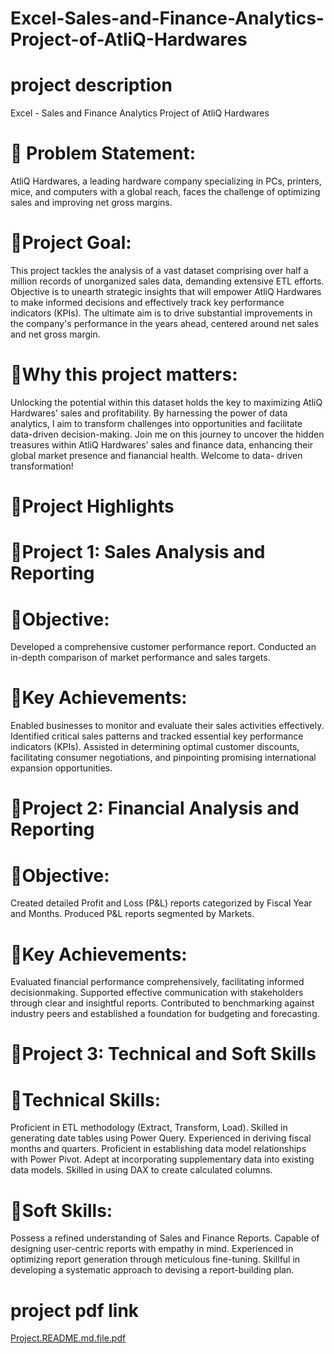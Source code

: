 # Excel-Sales-and-Finance-Analytics-Project-of-AtliQ-Hardwares
# project description
Excel - Sales and Finance Analytics Project of AtliQ Hardwares
# 💾 Problem Statement:
AtliQ Hardwares, a leading hardware company specializing in PCs, printers, mice, and
computers with a global reach, faces the challenge of optimizing sales and improving
net gross margins.
# 💾Project Goal:
This project tackles the analysis of a vast dataset comprising over half a million records
of unorganized sales data, demanding extensive ETL efforts. Objective is to unearth
strategic insights that will empower AtliQ Hardwares to make informed decisions and
effectively track key performance indicators (KPIs). The ultimate aim is to drive
substantial improvements in the company's performance in the years ahead, centered
around net sales and net gross margin.
# 💾Why this project matters:
Unlocking the potential within this dataset holds the key to maximizing AtliQ
Hardwares' sales and profitability.
By harnessing the power of data analytics, I aim to transform challenges into
opportunities and facilitate data-driven decision-making.
Join me on this journey to uncover the hidden treasures within AtliQ Hardwares' sales
and finance data, enhancing their global market presence and fianancial health.
Welcome to data- driven transformation!
# 💾Project Highlights
# 📘Project 1: Sales Analysis and Reporting
# 💫Objective:
Developed a comprehensive customer performance report.
Conducted an in-depth comparison of market performance and sales targets.
# 💫Key Achievements:
Enabled businesses to monitor and evaluate their sales activities effectively.
Identified critical sales patterns and tracked essential key performance indicators
(KPIs).
Assisted in determining optimal customer discounts, facilitating consumer negotiations, and pinpointing promising international expansion opportunities.
# 📘Project 2: Financial Analysis and Reporting
# 💫Objective:
Created detailed Profit and Loss (P&L) reports categorized by Fiscal Year and Months.
Produced P&L reports segmented by Markets.
# 💫Key Achievements:
Evaluated financial performance comprehensively, facilitating informed decisionmaking.
Supported effective communication with stakeholders through clear and insightful
reports.
Contributed to benchmarking against industry peers and established a foundation for
budgeting and forecasting.
# 💾Project 3: Technical and Soft Skills
# 💫Technical Skills:
Proficient in ETL methodology (Extract, Transform, Load).
Skilled in generating date tables using Power Query.
Experienced in deriving fiscal months and quarters.
Proficient in establishing data model relationships with Power Pivot.
Adept at incorporating supplementary data into existing data models.
Skilled in using DAX to create calculated columns.
# 💫Soft Skills:
Possess a refined understanding of Sales and Finance Reports.
Capable of designing user-centric reports with empathy in mind.
Experienced in optimizing report generation through meticulous fine-tuning.
Skillful in developing a systematic approach to devising a report-building plan.
# project pdf link
[Project.README.md.file.pdf](https://github.com/user-attachments/files/19143003/Project.README.md.file.pdf)
